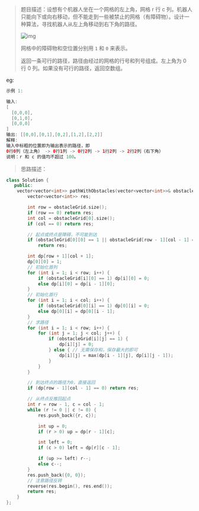> 题目描述：设想有个机器人坐在一个网格的左上角，网格 r 行 c 列。机器人只能向下或向右移动，但不能走到一些被禁止的网格（有障碍物）。设计一种算法，寻找机器人从左上角移动到右下角的路径。
>
> ![img](https://assets.leetcode-cn.com/aliyun-lc-upload/uploads/2018/10/22/robot_maze.png)
>
> 网格中的障碍物和空位置分别用 `1` 和 `0` 来表示。
>
> 返回一条可行的路径，路径由经过的网格的行号和列号组成。左上角为 0 行 0 列。如果没有可行的路径，返回空数组。

eg:

```java
示例 1:

输入:
[
  [0,0,0],
  [0,1,0],
  [0,0,0]
]
输出: [[0,0],[0,1],[0,2],[1,2],[2,2]]
解释: 
输入中标粗的位置即为输出表示的路径，即
0行0列（左上角） -> 0行1列 -> 0行2列 -> 1行2列 -> 2行2列（右下角）
说明：r 和 c 的值均不超过 100。
```

> 思路描述：
>

```C++
class Solution {
   public:
    vector<vector<int>> pathWithObstacles(vector<vector<int>>& obstacleGrid) {
        vector<vector<int>> res;

        int row = obstacleGrid.size();
        if (row == 0) return res;
        int col = obstacleGrid[0].size();
        if (col == 0) return res;

        // 起点或终点是障碍，不可能到达
        if (obstacleGrid[0][0] == 1 || obstacleGrid[row - 1][col - 1] == 1)
            return res;

        int dp[row + 1][col + 1];
        dp[0][0] = 1;
        // 初始化首列
        for (int i = 1; i < row; i++) {
            if (obstacleGrid[i][0] == 1) dp[i][0] = 0;
            else dp[i][0] = dp[i - 1][0];
        }
        // 初始化首行
        for (int i = 1; i < col; i++) {
            if (obstacleGrid[0][i] == 1) dp[0][i] = 0;
            else dp[0][i] = dp[0][i - 1];
        }
        // 求路径
        for (int i = 1; i < row; i++) {
            for (int j = 1; j < col; j++) {
                if (obstacleGrid[i][j] == 1) {
                    dp[i][j] = 0;
                } else { // 无需保存和，保存最大的即可
                    dp[i][j] = max(dp[i - 1][j], dp[i][j - 1]);
                }
            }
        }

        // 到达终点的路径为0，直接返回
        if (dp[row - 1][col - 1] == 0) return res;

        // 从终点反推回起点
        int r = row - 1, c = col - 1;
        while (r != 0 || c != 0) {
            res.push_back({r, c});

            int up = 0;
            if (r > 0) up = dp[r - 1][c];

            int left = 0;
            if (c > 0) left = dp[r][c - 1];

            if (up >= left) r--;
            else c--;
        }
        res.push_back({0, 0});
        // 注意路径反转
        reverse(res.begin(), res.end());
        return res;
    }
};

```

